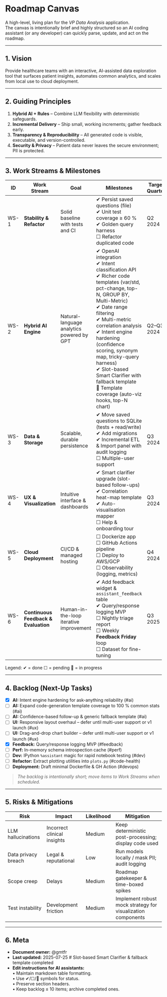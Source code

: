 # Roadmap Canvas

A high-level, living plan for the *VP Data Analysis* application.  
The canvas is intentionally brief and highly structured so an AI coding assistant (or any developer) can quickly parse, update, and act on the roadmap.

---
## 1. Vision
Provide healthcare teams with an interactive, AI-assisted data exploration tool that surfaces patient insights, automates common analytics, and scales from local use to cloud deployment.

---
## 2. Guiding Principles
1. **Hybrid AI + Rules** – Combine LLM flexibility with deterministic safeguards.
2. **Incremental Delivery** – Ship small, working increments; gather feedback early.
3. **Transparency & Reproducibility** – All generated code is visible, executable, and version-controlled.
4. **Security & Privacy** – Patient data never leaves the secure environment; PII is protected.

---
## 3. Work Streams & Milestones
| ID | Work Stream | Goal | Milestones | Target Quarter |
|----|-------------|------|------------|----------------|
| WS-1 | **Stability & Refactor** | Solid baseline with tests and CI | ✔ Persist saved questions (file) <br> ✔ Unit test coverage ≥ 60 % <br> ✔ Golden query harness <br> ☐ Refactor duplicated code | Q2 2024 |
| WS-2 | **Hybrid AI Engine** | Natural-language analytics powered by GPT | ✔ OpenAI integration <br> ✔ Intent classification API <br> ✔ Richer code templates (var/std, pct-change, top-N, GROUP BY, Multi-Metric) <br> ✔ Date range filtering <br> ✔ Multi-metric correlation analysis <br> ✔ Intent engine hardening (confidence scoring, synonym map, tricky-query harness) <br> ✔ Slot-based Smart Clarifier with fallback template <br> 🔄 Template coverage (auto-viz hooks, top-N chart) | Q2–Q3 2024 |
| WS-3 | **Data & Storage** | Scalable, durable persistence | ✔ Move saved questions to SQLite (tests + read/write) <br> ✔ Add migrations <br> ✔ Incremental ETL & Import panel with audit logging <br> ☐ Multiple-user support | Q3 2024 |
| WS-4 | **UX & Visualization** | Intuitive interface & dashboards | ✔ Smart clarifier upgrade (slot-based follow-ups) <br> ✔ Correlation heat-map template <br> ✔ Auto-visualisation mapper <br> ☐ Help & onboarding tour | Q3 2024 |
| WS-5 | **Cloud Deployment** | CI/CD & managed hosting | ☐ Dockerize app <br> ☐ GitHub Actions pipeline <br> ☐ Deploy to AWS/GCP <br> ☐ Observability (logging, metrics) | Q4 2024 |
| WS-6 | **Continuous Feedback & Evaluation** | Human-in-the-loop iterative improvement | ✔ Add feedback widget & `assistant_feedback` table <br> ✔ Query/response logging MVP <br> ☐ Nightly triage report <br> ☐ Weekly **Feedback Friday** loop <br> ☐ Dataset for fine-tuning | Q3 2025 |

Legend: ✔ = done ☐ = pending 🔄 = in progress

---
## 4. Backlog (Next-Up Tasks)
- [x] **AI:** Intent engine hardening for ask-anything reliability (#ai)
- [ ] **AI:** Expand code-generation template coverage to 100 % common stats (#ai)
- [ ] **AI:** Confidence-based follow-up & generic fallback template (#ai)
- [ ] **UI:** Responsive layout overhaul – defer until multi-user support or v1 launch (#ux)
- [ ] **UI:** Drag-and-drop chart builder – defer until multi-user support or v1 launch (#ux)
- [x] **Feedback:** Query/response logging MVP (#feedback)
- [ ] **Perf:** In-memory schema introspection cache (#perf)
- [ ] **Dev:** IPython `%assistant` magic for rapid notebook testing (#dev)
- [ ] **Refactor:** Extract plotting utilities into `plots.py` (#code-health)
- [ ] **Deployment:** Draft minimal Dockerfile & GH Action (#devops)

> _The backlog is intentionally short; move items to Work Streams when scheduled._

---
## 5. Risks & Mitigations
| Risk | Impact | Likelihood | Mitigation |
|------|--------|------------|------------|
| LLM hallucinations | Incorrect clinical insights | Medium | Keep deterministic post-processing; display code used |
| Data privacy breach | Legal & reputational | Low | Run models locally / mask PII; audit logging |
| Scope creep | Delays | Medium | Roadmap gatekeeper & time-boxed spikes |
| Test instability | Development friction | Medium | Implement robust mock strategy for visualization components |

---
## 6. Meta
- **Document owner:** @gmtfr  
- **Last updated:** 2025-07-25 # Slot-based Smart Clarifier & fallback template completed
- **Edit instructions for AI assistants:**  
  • Maintain markdown table formatting.  
  • Use ✔/☐/🔄 symbols for status.  
  • Preserve section headers.  
  • Keep backlog ≤ 10 items; archive completed ones. 